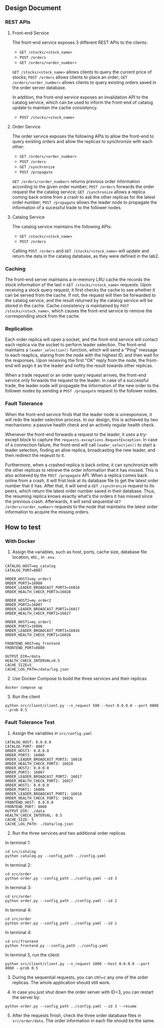 ## Design Document

### REST APIs
1.  Front-end Service

    The front-end service exposes 3 different REST APIs to the clients:

    *   `GET /stocks/<stock_name>`
    *   `POST /orders`
    *   `GET /orders/<order_number>`

    `GET /stocks/<stock_name>` allows clients to query the current price of stocks; `POST /orders` allows clients to place an order; `GET /orders/<order_number>` allows clients to query existing orders saved in the order server database.

    In addition, the front-end service exposes an invalidation API to the catalog service, which can be used to inform the front-end of catalog update to maintain the cache consistency.

    *   `POST /stocks/<stock_name>`

2. Order Service

    The order service exposes the following APIs to allow the front-end to query existing orders and allow the replicas to synchronize with each other:

    *   `GET /orders/<order_number>`
    *   `POST /orders`
    *   `GET /synchronize`
    *   `POST /propagate`
    
    `GET /orders/<order_number>` returns previous order information according to the given order number; `POST /orders` forwards the order request the the catalog service; `GET /synchronize` allows a replica coming back online from a crash to ask the other replicas for the latest order number; `POST /propagate` allows the leader node to propagate the information of a sucessful trade to the follower nodes. 

3. Catalog Service

    The catalog service maintains the following APIs:

    *   `GET /stocks/<stock_name>`
    *   `POST /orders`

    Calliing `POST /orders` and `GET /stocks/<stock_name>` will update and return the data in the catalog database, as they were defined in the lab2. 

### Caching

The front-end server maintains a in-memory LRU cache the records the stock information of the last n `GET /stocks/<stock_name>` requests. Upon receiving a stock query request, it first checks the cache to see whether it can be served from the cache. If not, the request will then be forwarded to the catalog service, and the result returned by the catalog service will be stored in the cache. Cache consistency is maintained by `POST /stocks/<stock_name>`, which causes the front-end service to remove the corresponding stock from the cache.

### Replication
Each order replica will open a socket, and the front-end service will contact each replica via the socket to perform leader selection. The front-end maintains a `leader_selection()` function, which will send a "Ping" message to each reaplica, staring from the node with the highest ID, and then wait for the responses. Upon receiving the first "OK" reply from the node, the front-end will asign it as the leader and nofity the result towards other replicas. 

When a trade request or an order query request arrives, the front-end service only forwards the request to the leader. In case of a successful trade, the leader node will propagate the information of the new order to the follower nodes by sending a `POST /propagate` request to the follower nodes.

### Fault Tolerance
When the front-end service finds that the leader node is unresponsive, it will redo the leader selection process. In our design, this is achieved by two mechanisms: a passive health check and an actively regular health check.

Whenever the front-end forwards a request to the leader, it uses a try-except block to capture the `requests.exceptions.RequestException`. In case of a connection failure, the front-end will call `leader_selection()` to start a leader selection, finding an alive replica, broadcasting the new leader, and then redirect the reqeust to it. 

Furthermore, when a crashed replica is back online, it can synchronize with the other replicas to retrieve the order information that it has missed. This is also achieved by the `POST /propagate` API. When a replica comes back online from a crash, it will frist look at its database file to get the latest order number that it has. After that, it will send a `GET /synchronize` request to its peers, which return the latest order number saved in their database. Thus, the resuming replica knows exactly what's the orders it has missed since the previous crash. Afterwards, it will send sequential `GET /orders/<order_number>` requests to the node that maintains the latest order information to acquire the missing orders.


## How to test

### With Docker
1. Assign the variables, such as host, ports, cache size, database file location, etc., in `.env`.

```shell
CATALOG_HOST=my_catalog
CATALOG_PORT=8087

ORDER_HOST3=my_order3
ORDER_PORT3=16008
ORDER_LEADER_BROADCAST_PORT3=16018
ORDER_HEALTH_CHECK_PORT3=16028

ORDER_HOST2=my_order2
ORDER_PORT2=16007
ORDER_LEADER_BROADCAST_PORT2=16017
ORDER_HEALTH_CHECK_PORT2=16027

ORDER_HOST1=my_order1
ORDER_PORT1=16006
ORDER_LEADER_BROADCAST_PORT1=16016
ORDER_HEALTH_CHECK_PORT1=16026

FRONTEND_HOST=my_frontend
FRONTEND_PORT=8080

OUTPUT_DIR=/data
HEALTH_CHECK_INTERVAL=0.5
CACHE_SIZE=5
CACHE_LOG_PATH=/data/log.json
```

2. Use Docker Compose to build the three services and their replicas
```shell
docker compose up
```

3. Run the client
```shell
python src/client/client.py --n_request 500 --host 0.0.0.0 --port 8080 --prob 0.5
```

### Fault Tolerance Test
1. Assign the variables in `src/config.yaml`
```shell
CATALOG_HOST: 0.0.0.0
CATALOG_PORT: 8087
ORDER_HOST3: 0.0.0.0
ORDER_PORT3: 16008
ORDER_LEADER_BROADCAST_PORT3: 16018
ORDER_HEALTH_CHECK_PORT3: 16028
ORDER_HOST2: 0.0.0.0
ORDER_PORT2: 16007
ORDER_LEADER_BROADCAST_PORT2: 16017
ORDER_HEALTH_CHECK_PORT2: 16027
ORDER_HOST1: 0.0.0.0
ORDER_PORT1: 16006
ORDER_LEADER_BROADCAST_PORT1: 16016
ORDER_HEALTH_CHECK_PORT1: 16026
FRONTEND_HOST: 0.0.0.0
FRONTEND_PORT: 8080
OUTPUT_DIR: ./data
HEALTH_CHECK_INTERVAL: 0.5
CACHE_SIZE: 5
CACHE_LOG_PATH: ./data/log.json
```

2. Run the three services and two additional order replicas

In terminal 1:
```shell
cd src/catalog
python catalog.py --config_path ../config.yaml 
```

In terminal 2:
```shell
cd src/order
python order.py --config_path ../config.yaml --id 3
```

In terminal 3:
```shell
cd src/order
python order.py --config_path ../config.yaml --id 2
```

In terminal 4:
```shell
cd src/order
python order.py --config_path ../config.yaml --id 1
```

In terminal 4:
```shell
cd src/frontend
python frontend.py --config_path ../config.yaml
```

In terminal 5, run the client:
```shell
python src/client/client.py --n_request 1000 --host 0.0.0.0 --port 8080 --prob 0.5
```

3. During the sequential requests, you can ctrl+c any one of the order replicas. The whole application should still work. 

4. In case you just shut down the order server with ID=3, you can restart the server by:
 ```shell
python order.py --config_path ../config.yaml --id 3 --resume
 ```

5. After the requests finish, check the three order database files in `src/order/data`. The order information in each file should be the same.

